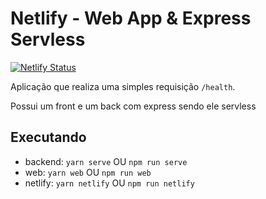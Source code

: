 # Netlify - Web App & Express Servless

[![Netlify Status](https://api.netlify.com/api/v1/badges/3a93b48d-e73c-4097-b8db-7800cddd9bdf/deploy-status?branch=master)](https://app.netlify.com/sites/voluble-cannoli-7e804a/deploys)

Aplicação que realiza uma simples requisição `/health`.

Possui um front e um back com express sendo ele servless

## Executando

- backend: `yarn serve` OU `npm run serve`
- web: `yarn web` OU `npm run web`
- netlify: `yarn netlify` OU `npm run netlify`

